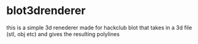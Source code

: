 # blot3drenderer
this is a simple 3d renederer made for hackclub blot that takes in a 3d file (stl, obj etc) and gives the resulting polylines
